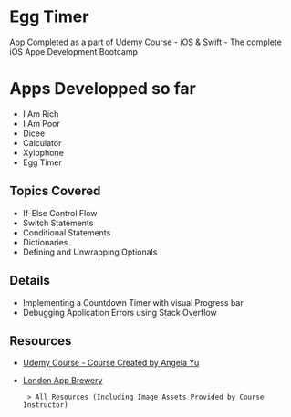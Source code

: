 # Egg Timer
App Completed as a part of Udemy Course - iOS &amp; Swift - The complete iOS Appe Development Bootcamp


# Apps Developped so far
 - I Am Rich 
 - I Am Poor
 - Dicee
 - Calculator
 - Xylophone
 - Egg Timer


## Topics Covered
 - If-Else Control Flow
 - Switch Statements
 - Conditional Statements
 - Dictionaries
 - Defining and Unwrapping Optionals

## Details
 - Implementing a Countdown Timer with visual Progress bar
 - Debugging Application Errors using Stack Overflow

## Resources
- [Udemy Course - Course Created by Angela Yu](https://www.udemy.com/course/ios-13-app-development-bootcamp/)
- [London App Brewery](https://www.londonappbrewery.com)

       > All Resources (Including Image Assets Provided by Course Instructor) 
